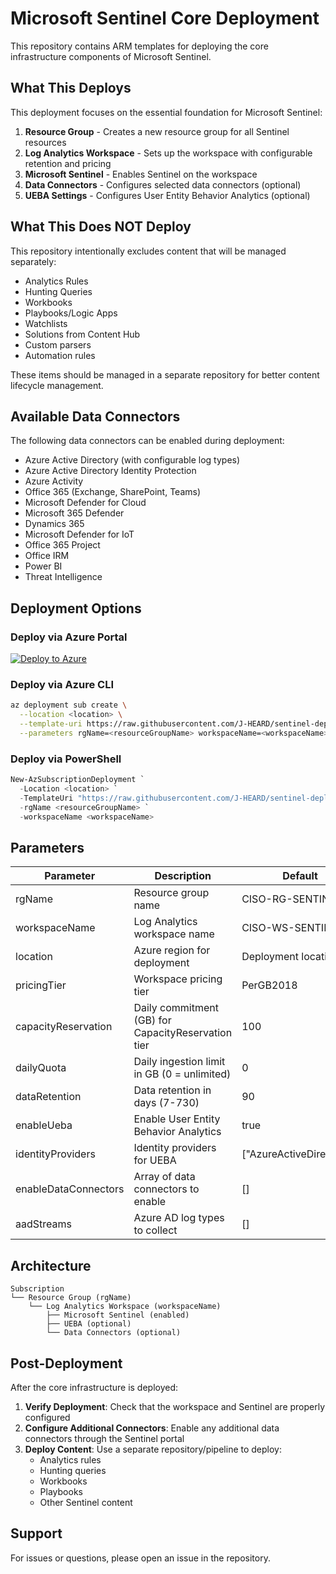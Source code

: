 # Microsoft Sentinel Core Deployment

This repository contains ARM templates for deploying the core infrastructure components of Microsoft Sentinel.

## What This Deploys

This deployment focuses on the essential foundation for Microsoft Sentinel:

1. **Resource Group** - Creates a new resource group for all Sentinel resources
2. **Log Analytics Workspace** - Sets up the workspace with configurable retention and pricing
3. **Microsoft Sentinel** - Enables Sentinel on the workspace
4. **Data Connectors** - Configures selected data connectors (optional)
5. **UEBA Settings** - Configures User Entity Behavior Analytics (optional)

## What This Does NOT Deploy

This repository intentionally excludes content that will be managed separately:
- Analytics Rules
- Hunting Queries
- Workbooks
- Playbooks/Logic Apps
- Watchlists
- Solutions from Content Hub
- Custom parsers
- Automation rules

These items should be managed in a separate repository for better content lifecycle management.

## Available Data Connectors

The following data connectors can be enabled during deployment:
- Azure Active Directory (with configurable log types)
- Azure Active Directory Identity Protection
- Azure Activity
- Office 365 (Exchange, SharePoint, Teams)
- Microsoft Defender for Cloud
- Microsoft 365 Defender
- Dynamics 365
- Microsoft Defender for IoT
- Office 365 Project
- Office IRM
- Power BI
- Threat Intelligence

## Deployment Options

### Deploy via Azure Portal

[![Deploy to Azure](https://aka.ms/deploytoazurebutton)](https://portal.azure.com/#create/Microsoft.Template/uri/https%3A%2F%2Fraw.githubusercontent.com%2FJ-HEARD%2Fsentinel-deploy-ui%2Fmain%2Fazuredeploy.json/createUIDefinitionUri/https%3A%2F%2Fraw.githubusercontent.com%2FJ-HEARD%2Fsentinel-deploy-ui%2Fmain%2FcreateUiDefinition.json)

### Deploy via Azure CLI

```bash
az deployment sub create \
  --location <location> \
  --template-uri https://raw.githubusercontent.com/J-HEARD/sentinel-deploy-ui/main/azuredeploy.json \
  --parameters rgName=<resourceGroupName> workspaceName=<workspaceName>
```

### Deploy via PowerShell

```powershell
New-AzSubscriptionDeployment `
  -Location <location> `
  -TemplateUri "https://raw.githubusercontent.com/J-HEARD/sentinel-deploy-ui/main/azuredeploy.json" `
  -rgName <resourceGroupName> `
  -workspaceName <workspaceName>
```

## Parameters

| Parameter | Description | Default |
|-----------|-------------|---------|
| rgName | Resource group name | CISO-RG-SENTINEL |
| workspaceName | Log Analytics workspace name | CISO-WS-SENTINEL |
| location | Azure region for deployment | Deployment location |
| pricingTier | Workspace pricing tier | PerGB2018 |
| capacityReservation | Daily commitment (GB) for CapacityReservation tier | 100 |
| dailyQuota | Daily ingestion limit in GB (0 = unlimited) | 0 |
| dataRetention | Data retention in days (7-730) | 90 |
| enableUeba | Enable User Entity Behavior Analytics | true |
| identityProviders | Identity providers for UEBA | ["AzureActiveDirectory"] |
| enableDataConnectors | Array of data connectors to enable | [] |
| aadStreams | Azure AD log types to collect | [] |

## Architecture

```
Subscription
└── Resource Group (rgName)
    └── Log Analytics Workspace (workspaceName)
        ├── Microsoft Sentinel (enabled)
        ├── UEBA (optional)
        └── Data Connectors (optional)
```

## Post-Deployment

After the core infrastructure is deployed:

1. **Verify Deployment**: Check that the workspace and Sentinel are properly configured
2. **Configure Additional Connectors**: Enable any additional data connectors through the Sentinel portal
3. **Deploy Content**: Use a separate repository/pipeline to deploy:
   - Analytics rules
   - Hunting queries
   - Workbooks
   - Playbooks
   - Other Sentinel content

## Support

For issues or questions, please open an issue in the repository.
